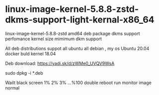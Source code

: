 # linux-image-kernel-5.8.8-zstd-dkms-support-light-kernal-x86_64
linux-image-kernel-5.8.8-zstd amd64 deb package dkms support perfomance kernel size mimimum dkm support

All deb distributions suppot all ubuntu all debian , my os Ubuntu 20.04 docker buld kernel 18.04

Deb download: https://yadi.sk/d/zWMe0_UVQV9WsA

sudo dpkg -i *.deb

Wailt black screen 1% 2% 3% ...%100 double reboot run monitor image normal
